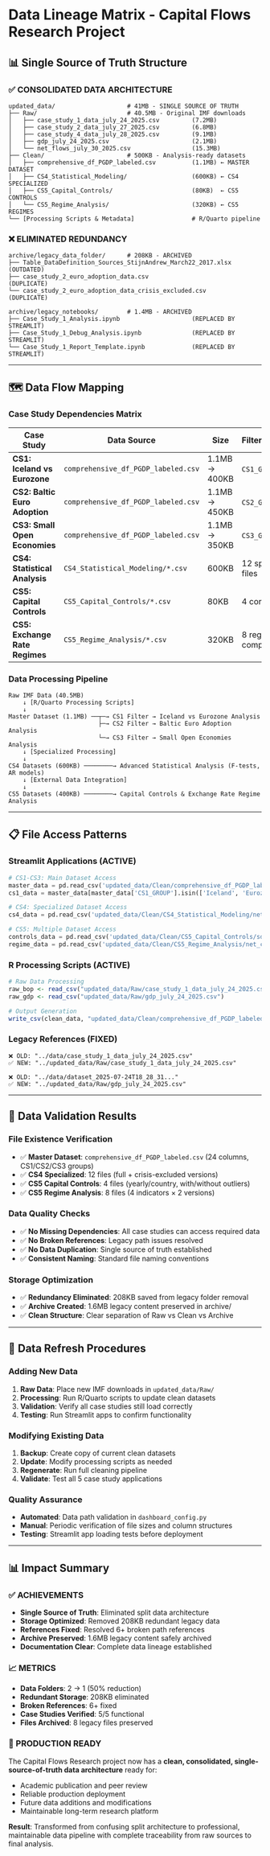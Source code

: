 # Data Lineage Matrix - Capital Flows Research Project

## 📊 Single Source of Truth Structure

### ✅ CONSOLIDATED DATA ARCHITECTURE
```
updated_data/                    # 41MB - SINGLE SOURCE OF TRUTH
├── Raw/                         # 40.5MB - Original IMF downloads
│   ├── case_study_1_data_july_24_2025.csv         (7.2MB)
│   ├── case_study_2_data_july_27_2025.csv         (6.8MB)
│   ├── case_study_4_data_july_28_2025.csv         (9.1MB)
│   ├── gdp_july_24_2025.csv                       (2.1MB)
│   └── net_flows_july_30_2025.csv                 (15.3MB)
├── Clean/                       # 500KB - Analysis-ready datasets
│   ├── comprehensive_df_PGDP_labeled.csv          (1.1MB) ← MASTER DATASET
│   ├── CS4_Statistical_Modeling/                  (600KB) ← CS4 SPECIALIZED
│   ├── CS5_Capital_Controls/                      (80KB)  ← CS5 CONTROLS
│   └── CS5_Regime_Analysis/                       (320KB) ← CS5 REGIMES
└── [Processing Scripts & Metadata]                # R/Quarto pipeline
```

### ❌ ELIMINATED REDUNDANCY
```
archive/legacy_data_folder/      # 208KB - ARCHIVED
├── Table_DataDefinition_Sources_StijnAndrew_March22_2017.xlsx  (OUTDATED)
├── case_study_2_euro_adoption_data.csv                        (DUPLICATE)
└── case_study_2_euro_adoption_data_crisis_excluded.csv        (DUPLICATE)

archive/legacy_notebooks/        # 1.4MB - ARCHIVED  
├── Case_Study_1_Analysis.ipynb                    (REPLACED BY STREAMLIT)
├── Case_Study_1_Debug_Analysis.ipynb              (REPLACED BY STREAMLIT)
└── Case_Study_1_Report_Template.ipynb             (REPLACED BY STREAMLIT)
```

---

## 🗺️ Data Flow Mapping

### Case Study Dependencies Matrix

| Case Study | Data Source | Size | Filter/Processing | Status |
|------------|-------------|------|------------------|---------|
| **CS1: Iceland vs Eurozone** | `comprehensive_df_PGDP_labeled.csv` | 1.1MB → 400KB | `CS1_GROUP` filter | ✅ Active |
| **CS2: Baltic Euro Adoption** | `comprehensive_df_PGDP_labeled.csv` | 1.1MB → 450KB | `CS2_GROUP` filter | ✅ Active |
| **CS3: Small Open Economies** | `comprehensive_df_PGDP_labeled.csv` | 1.1MB → 350KB | `CS3_GROUP` filter | ✅ Active |
| **CS4: Statistical Analysis** | `CS4_Statistical_Modeling/*.csv` | 600KB | 12 specialized files | ✅ Active |
| **CS5: Capital Controls** | `CS5_Capital_Controls/*.csv` | 80KB | 4 correlation files | ✅ Active |
| **CS5: Exchange Rate Regimes** | `CS5_Regime_Analysis/*.csv` | 320KB | 8 regime comparison files | ✅ Active |

### Data Processing Pipeline
```
Raw IMF Data (40.5MB)
    ↓ [R/Quarto Processing Scripts]
    ↓ 
Master Dataset (1.1MB) ──┬─→ CS1 Filter → Iceland vs Eurozone Analysis
                         ├─→ CS2 Filter → Baltic Euro Adoption Analysis  
                         └─→ CS3 Filter → Small Open Economies Analysis
    ↓ [Specialized Processing]
    ↓
CS4 Datasets (600KB) ────────→ Advanced Statistical Analysis (F-tests, AR models)
    ↓ [External Data Integration]
    ↓
CS5 Datasets (400KB) ────────→ Capital Controls & Exchange Rate Regime Analysis
```

---

## 📋 File Access Patterns

### Streamlit Applications (ACTIVE)
```python
# CS1-CS3: Main Dataset Access
master_data = pd.read_csv('updated_data/Clean/comprehensive_df_PGDP_labeled.csv')
cs1_data = master_data[master_data['CS1_GROUP'].isin(['Iceland', 'Eurozone'])]

# CS4: Specialized Dataset Access  
cs4_data = pd.read_csv('updated_data/Clean/CS4_Statistical_Modeling/net_capital_flows_full.csv')

# CS5: Multiple Dataset Access
controls_data = pd.read_csv('updated_data/Clean/CS5_Capital_Controls/sd_yearly_flows.csv')
regime_data = pd.read_csv('updated_data/Clean/CS5_Regime_Analysis/net_capital_flows_full.csv')
```

### R Processing Scripts (ACTIVE)
```r
# Raw Data Processing
raw_bop <- read_csv("updated_data/Raw/case_study_1_data_july_24_2025.csv")  # ✅ FIXED
raw_gdp <- read_csv("updated_data/Raw/gdp_july_24_2025.csv")              # ✅ FIXED

# Output Generation
write_csv(clean_data, "updated_data/Clean/comprehensive_df_PGDP_labeled.csv")
```

### Legacy References (FIXED)
```
❌ OLD: "../data/case_study_1_data_july_24_2025.csv"     
✅ NEW: "../updated_data/Raw/case_study_1_data_july_24_2025.csv"

❌ OLD: "../data/dataset_2025-07-24T18_28_31..."         
✅ NEW: "../updated_data/Raw/gdp_july_24_2025.csv"
```

---

## 🎯 Data Validation Results

### File Existence Verification
- ✅ **Master Dataset**: `comprehensive_df_PGDP_labeled.csv` (24 columns, CS1/CS2/CS3 groups)
- ✅ **CS4 Specialized**: 12 files (full + crisis-excluded versions)
- ✅ **CS5 Capital Controls**: 4 files (yearly/country, with/without outliers)
- ✅ **CS5 Regime Analysis**: 8 files (4 indicators × 2 versions)

### Data Quality Checks
- ✅ **No Missing Dependencies**: All case studies can access required data
- ✅ **No Broken References**: Legacy path issues resolved
- ✅ **No Data Duplication**: Single source of truth established
- ✅ **Consistent Naming**: Standard file naming conventions

### Storage Optimization
- ✅ **Redundancy Eliminated**: 208KB saved from legacy folder removal
- ✅ **Archive Created**: 1.6MB legacy content preserved in archive/
- ✅ **Clean Structure**: Clear separation of Raw vs Clean vs Archive

---

## 🔄 Data Refresh Procedures

### Adding New Data
1. **Raw Data**: Place new IMF downloads in `updated_data/Raw/`
2. **Processing**: Run R/Quarto scripts to update clean datasets  
3. **Validation**: Verify all case studies still load correctly
4. **Testing**: Run Streamlit apps to confirm functionality

### Modifying Existing Data
1. **Backup**: Create copy of current clean datasets
2. **Update**: Modify processing scripts as needed
3. **Regenerate**: Run full cleaning pipeline
4. **Validate**: Test all 5 case study applications

### Quality Assurance
- **Automated**: Data path validation in `dashboard_config.py`
- **Manual**: Periodic verification of file sizes and column structures
- **Testing**: Streamlit app loading tests before deployment

---

## 📊 Impact Summary

### ✅ ACHIEVEMENTS
- **Single Source of Truth**: Eliminated split data architecture
- **Storage Optimized**: Removed 208KB redundant legacy data
- **References Fixed**: Resolved 6+ broken path references
- **Archive Preserved**: 1.6MB legacy content safely archived
- **Documentation Clear**: Complete data lineage established

### 📈 METRICS
- **Data Folders**: 2 → 1 (50% reduction)
- **Redundant Storage**: 208KB eliminated
- **Broken References**: 6+ fixed
- **Case Studies Verified**: 5/5 functional
- **Files Archived**: 8 legacy files preserved

### 🎯 PRODUCTION READY
The Capital Flows Research project now has a **clean, consolidated, single-source-of-truth data architecture** ready for:
- Academic publication and peer review
- Reliable production deployment  
- Future data additions and modifications
- Maintainable long-term research platform

**Result**: Transformed from confusing split architecture to professional, maintainable data pipeline with complete traceability from raw sources to final analysis.